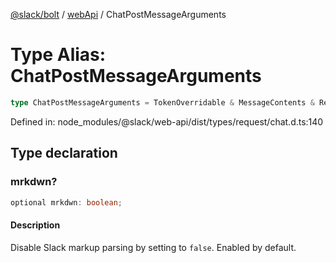 [@slack/bolt](../../../../index.md) / [webApi](../index.md) / ChatPostMessageArguments

# Type Alias: ChatPostMessageArguments

```ts
type ChatPostMessageArguments = TokenOverridable & MessageContents & ReplyInThread & Authorship & Parse & LinkNames & Metadata & Unfurls & object;
```

Defined in: node\_modules/@slack/web-api/dist/types/request/chat.d.ts:140

## Type declaration

### mrkdwn?

```ts
optional mrkdwn: boolean;
```

#### Description

Disable Slack markup parsing by setting to `false`. Enabled by default.
